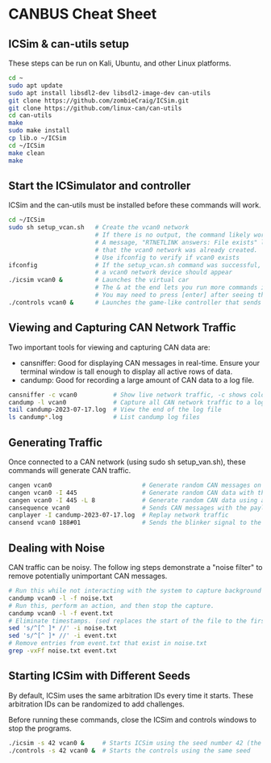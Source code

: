 # CANBUS Cheat Sheet

## ICSim & can-utils setup

These steps can  be run on Kali, Ubuntu, and other Linux platforms.

```sh
cd ~
sudo apt update
sudo apt install libsdl2-dev libsdl2-image-dev can-utils
git clone https://github.com/zombieCraig/ICSim.git
git clone https://github.com/linux-can/can-utils
cd can-utils
make
sudo make install
cp lib.o ~/ICSim
cd ~/ICSim
make clean
make
```

## Start the ICSimulator and controller

ICSim and the can-utils must be installed before these commands will work.

```sh
cd ~/ICSim
sudo sh setup_vcan.sh   # Create the vcan0 network
                        # If there is no output, the command likely worked fine.
                        # A message, "RTNETLINK answers: File exists" likely means
                        # that the vcan0 network was already created.
                        # Use ifconfig to verify if vcan0 exists
ifconfig                # If the setup_vcan.sh command was successful,
                        # a vcan0 network device should appear
./icsim vcan0 &         # Launches the virtual car
                        # The & at the end lets you run more commands in the terminal after this command.
                        # You may need to press [enter] after seeing the message like, "Using CAN interface vcan0"
./controls vcan0 &      # Launches the game-like controller that sends messages on the vcan0 network
```

## Viewing and Capturing CAN Network Traffic

Two important tools for viewing and capturing CAN data are:

- cansniffer: Good for displaying CAN messages in real-time. Ensure your terminal window is tall enough to display all active rows of data.
- candump: Good for recording a large amount of CAN data to a log file.

```sh
cansniffer -c vcan0          # Show live network traffic, -c shows colors
candump -l vcan0             # Capture all CAN network traffic to a log file
tail candump-2023-07-17.log  # View the end of the log file
ls candump*.log              # List candump log files
```

## Generating Traffic

Once connected to a CAN network (using sudo sh setup_van.sh), these commands will generate CAN traffic.

```sh
cangen vcan0                         # Generate random CAN messages on the vcan0 network
cangen vcan0 -I 445                  # Generate random CAN data with the arbitration ID 445 only
cangen vcan0 -I 445 -L 8             # Generate random CAN data using a specific arbitration  ID & content length
cansequence vcan0                    # Sends CAN messages with the payload constantly increasing (i.e., not random)
canplayer -I candump-2023-07-17.log  # Replay network traffic 
cansend vcan0 188#01                 # Sends the blinker signal to the ICSim vehicle
```

## Dealing with Noise

CAN traffic can be noisy. The follow ing steps demonstrate a "noise filter" to remove potentially unimportant CAN messages.

````sh
# Run this while not interacting with the system to capture background traffic.
candump vcan0 -l -f noise.txt
# Run this, perform an action, and then stop the capture.
candump vcan0 -l -f event.txt
# Eliminate timestamps. (sed replaces the start of the file to the first space with '')
sed 's/^[^ ]* //' -i noise.txt
sed 's/^[^ ]* //' -i event.txt
# Remove entries from event.txt that exist in noise.txt
grep -vxFf noise.txt event.txt
````

## Starting ICSim with Different Seeds

By default, ICSim uses the same arbitration IDs every time it starts. These arbitration IDs can be randomized to add challenges.

Before running these commands, close the ICSim and controls windows to stop the programs.

````sh
./icsim -s 42 vcan0 &     # Starts ICSim using the seed number 42 (the number can be any number)
./controls -s 42 vcan0 &  # Starts the controls using the same seed
````
